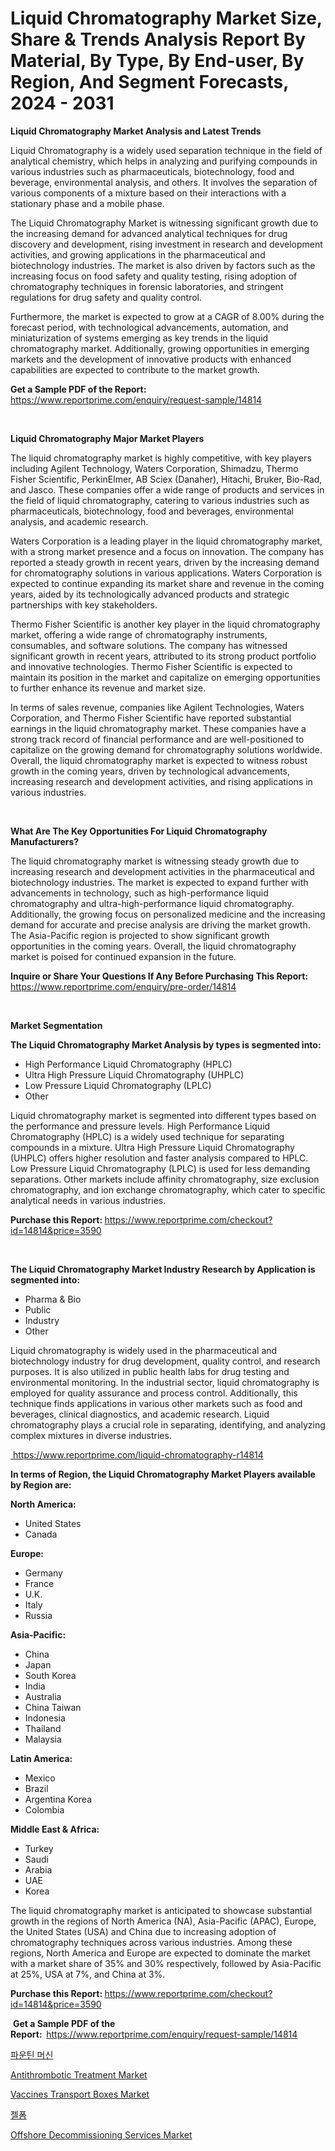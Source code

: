 <p><h1>Liquid Chromatography Market Size, Share & Trends Analysis Report By Material, By Type, By End-user, By Region, And Segment Forecasts, 2024 - 2031</h1></p><p><strong>Liquid Chromatography Market Analysis and Latest Trends</strong></p>
<p><p>Liquid Chromatography is a widely used separation technique in the field of analytical chemistry, which helps in analyzing and purifying compounds in various industries such as pharmaceuticals, biotechnology, food and beverage, environmental analysis, and others. It involves the separation of various components of a mixture based on their interactions with a stationary phase and a mobile phase.</p><p>The Liquid Chromatography Market is witnessing significant growth due to the increasing demand for advanced analytical techniques for drug discovery and development, rising investment in research and development activities, and growing applications in the pharmaceutical and biotechnology industries. The market is also driven by factors such as the increasing focus on food safety and quality testing, rising adoption of chromatography techniques in forensic laboratories, and stringent regulations for drug safety and quality control.</p><p>Furthermore, the market is expected to grow at a CAGR of 8.00% during the forecast period, with technological advancements, automation, and miniaturization of systems emerging as key trends in the liquid chromatography market. Additionally, growing opportunities in emerging markets and the development of innovative products with enhanced capabilities are expected to contribute to the market growth.</p></p>
<p><strong>Get a Sample PDF of the Report:&nbsp;</strong> <a href="https://www.reportprime.com/enquiry/request-sample/14814">https://www.reportprime.com/enquiry/request-sample/14814</a></p>
<p>&nbsp;</p>
<p><strong>Liquid Chromatography Major Market Players</strong></p>
<p><p>The liquid chromatography market is highly competitive, with key players including Agilent Technology, Waters Corporation, Shimadzu, Thermo Fisher Scientific, PerkinElmer, AB Sciex (Danaher), Hitachi, Bruker, Bio-Rad, and Jasco. These companies offer a wide range of products and services in the field of liquid chromatography, catering to various industries such as pharmaceuticals, biotechnology, food and beverages, environmental analysis, and academic research.</p><p>Waters Corporation is a leading player in the liquid chromatography market, with a strong market presence and a focus on innovation. The company has reported a steady growth in recent years, driven by the increasing demand for chromatography solutions in various applications. Waters Corporation is expected to continue expanding its market share and revenue in the coming years, aided by its technologically advanced products and strategic partnerships with key stakeholders.</p><p>Thermo Fisher Scientific is another key player in the liquid chromatography market, offering a wide range of chromatography instruments, consumables, and software solutions. The company has witnessed significant growth in recent years, attributed to its strong product portfolio and innovative technologies. Thermo Fisher Scientific is expected to maintain its position in the market and capitalize on emerging opportunities to further enhance its revenue and market size.</p><p>In terms of sales revenue, companies like Agilent Technologies, Waters Corporation, and Thermo Fisher Scientific have reported substantial earnings in the liquid chromatography market. These companies have a strong track record of financial performance and are well-positioned to capitalize on the growing demand for chromatography solutions worldwide. Overall, the liquid chromatography market is expected to witness robust growth in the coming years, driven by technological advancements, increasing research and development activities, and rising applications in various industries.</p></p>
<p>&nbsp;</p>
<p><strong>What Are The Key Opportunities For Liquid Chromatography Manufacturers?</strong></p>
<p><p>The liquid chromatography market is witnessing steady growth due to increasing research and development activities in the pharmaceutical and biotechnology industries. The market is expected to expand further with advancements in technology, such as high-performance liquid chromatography and ultra-high-performance liquid chromatography. Additionally, the growing focus on personalized medicine and the increasing demand for accurate and precise analysis are driving the market growth. The Asia-Pacific region is projected to show significant growth opportunities in the coming years. Overall, the liquid chromatography market is poised for continued expansion in the future.</p></p>
<p><strong>Inquire or Share Your Questions If Any Before Purchasing This Report:</strong> <a href="https://www.reportprime.com/enquiry/pre-order/14814">https://www.reportprime.com/enquiry/pre-order/14814</a></p>
<p>&nbsp;</p>
<p><strong>Market Segmentation</strong></p>
<p><strong>The Liquid Chromatography Market Analysis by types is segmented into:</strong></p>
<p><ul><li>High Performance Liquid Chromatography (HPLC)</li><li>Ultra High Pressure Liquid Chromatography (UHPLC)</li><li>Low Pressure Liquid Chromatography (LPLC)</li><li>Other</li></ul></p>
<p><p>Liquid chromatography market is segmented into different types based on the performance and pressure levels. High Performance Liquid Chromatography (HPLC) is a widely used technique for separating compounds in a mixture. Ultra High Pressure Liquid Chromatography (UHPLC) offers higher resolution and faster analysis compared to HPLC. Low Pressure Liquid Chromatography (LPLC) is used for less demanding separations. Other markets include affinity chromatography, size exclusion chromatography, and ion exchange chromatography, which cater to specific analytical needs in various industries.</p></p>
<p><strong>Purchase this Report:&nbsp;</strong><a href="https://www.reportprime.com/checkout?id=14814&price=3590">https://www.reportprime.com/checkout?id=14814&price=3590</a></p>
<p>&nbsp;</p>
<p><strong>The Liquid Chromatography Market Industry Research by Application is segmented into:</strong></p>
<p><ul><li>Pharma & Bio</li><li>Public</li><li>Industry</li><li>Other</li></ul></p>
<p><p>Liquid chromatography is widely used in the pharmaceutical and biotechnology industry for drug development, quality control, and research purposes. It is also utilized in public health labs for drug testing and environmental monitoring. In the industrial sector, liquid chromatography is employed for quality assurance and process control. Additionally, this technique finds applications in various other markets such as food and beverages, clinical diagnostics, and academic research. Liquid chromatography plays a crucial role in separating, identifying, and analyzing complex mixtures in diverse industries.</p></p>
<p><a href="https://www.reportprime.com/liquid-chromatography-r14814">&nbsp;https://www.reportprime.com/liquid-chromatography-r14814</a></p>
<p><strong>In terms of Region, the Liquid Chromatography Market Players available by Region are:</strong></p>
<p>
    <p> <strong> North America: </strong>
        <ul>
            <li>United States</li>
            <li>Canada</li>
        </ul>
        </p> 
    <p> <strong> Europe: </strong>
        <ul>
            <li>Germany</li>
            <li>France</li>
            <li>U.K.</li>
            <li>Italy</li>
            <li>Russia</li>
        </ul>
        </p> 
    <p> <strong> Asia-Pacific: </strong>
        <ul>
            <li>China</li>
            <li>Japan</li>
            <li>South Korea</li>
            <li>India</li>
            <li>Australia</li>
            <li>China Taiwan</li>
            <li>Indonesia</li>
            <li>Thailand</li>
            <li>Malaysia</li>
        </ul>
        </p> 
    <p> <strong> Latin America: </strong>
        <ul>
            <li>Mexico</li>
            <li>Brazil</li>
            <li>Argentina Korea</li>
            <li>Colombia</li>
        </ul>
        </p> 
    <p> <strong> Middle East & Africa: </strong>
        <ul>
            <li>Turkey</li>
            <li>Saudi</li>
            <li>Arabia</li>
            <li>UAE</li>
            <li>Korea</li>
        </ul>
    </p>
    </p>
<p><p>The liquid chromatography market is anticipated to showcase substantial growth in the regions of North America (NA), Asia-Pacific (APAC), Europe, the United States (USA) and China due to increasing adoption of chromatography techniques across various industries. Among these regions, North America and Europe are expected to dominate the market with a market share of 35% and 30% respectively, followed by Asia-Pacific at 25%, USA at 7%, and China at 3%.</p></p>
<p><strong>Purchase this Report: </strong><a href="https://www.reportprime.com/checkout?id=14814&price=3590">https://www.reportprime.com/checkout?id=14814&price=3590</a></p>
<p>&nbsp;<strong>Get a Sample PDF of the Report:&nbsp;&nbsp;</strong><a href="https://www.reportprime.com/enquiry/request-sample/14814">https://www.reportprime.com/enquiry/request-sample/14814</a></p>
<p><strong></strong></p>
<p><p><a href="https://medium.com/@thanhlieme24/%EB%B6%84%EC%88%98-%EA%B8%B0%EA%B3%84-%EC%8B%9C%EC%9E%A5-%EA%B7%9C%EB%AA%A8-%EC%A0%90%EC%9C%A0%EC%9C%A8-%EB%B0%8F-%ED%8A%B8%EB%A0%8C%EB%93%9C-%EB%B6%84%EC%84%9D-%EB%B3%B4%EA%B3%A0%EC%84%9C-%EC%B5%9C%EC%A2%85-%EC%9D%B4%EC%9A%A9%EC%B2%98-%EC%8B%9D%EB%8B%B9-%EC%98%81%ED%99%94%EA%B4%80-%EA%B8%B0%ED%83%80-%EC%9B%90%EB%A3%8C%EB%B3%84-2031%EB%85%84%EA%B9%8C%EC%A7%80-%EC%98%88%EC%B8%A1-6bd998ba317c">파운틴 머신</a></p><p><a href="https://github.com/Krish2023na/Market-Research-Report-List-5/blob/main/antithrombotic-treatment-market.md">Antithrombotic Treatment Market</a></p><p><a href="https://medium.com/@duron7928/global-vaccines-transport-boxes-market-size-share-analysis-by-product-type-by-application-by-42ebe84cf0b4">Vaccines Transport Boxes Market</a></p><p><a href="https://medium.com/@thanhlieme24/%EA%B2%94%ED%8F%BC-%EC%82%B0%EC%97%85-%EB%B6%84%EC%84%9D-%EB%B3%B4%EA%B3%A0%EC%84%9C-%EC%9D%91%EC%9A%A9-%EB%B6%84%EC%95%BC-%EC%A7%80%EC%97%AD-%EA%B2%BD%EC%9F%81-%EC%A0%84%EB%9E%B5%EB%B3%84-%EC%8B%9C%EC%9E%A5-%EA%B7%9C%EB%AA%A8-%EC%A0%90%EC%9C%A0%EC%9C%A8-%ED%8A%B8%EB%A0%8C%EB%93%9C-2024-2031-efe0fe129c06">젤폼</a></p><p><a href="https://issuu.com/reportprime-2/docs/offshore-decommissioning-services-market-size-2030">Offshore Decommissioning Services Market</a></p></p>